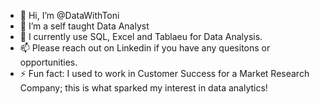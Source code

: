- 👋 Hi, I’m @DataWithToni
- 👀 I’m a self taught Data Analyst 
- 🌱 I currently use SQL, Excel and Tablaeu for Data Analysis.
- 📫 Please reach out on Linkedin if you have any quesitons or opportunities. 
- ⚡ Fun fact: I used to work in Customer Success for a Market Research Company; this is what sparked my interest in data analytics! 

<!---
DataWithToni/DataWithToni is a ✨ special ✨ repository because its `README.md` (this file) appears on your GitHub profile.
You can click the Preview link to take a look at your changes.
--->
